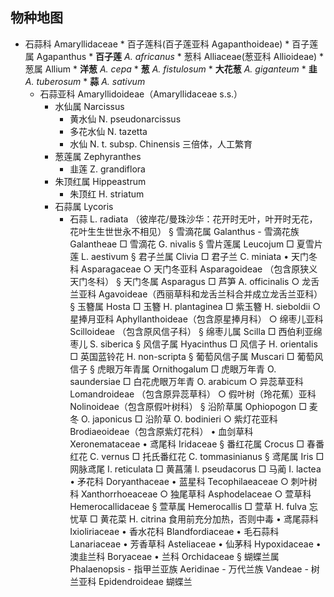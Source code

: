## 物种地图
* 石蒜科 Amaryllidaceae
        * 百子莲科(百子莲亚科 Agapanthoideae)
                * 百子莲属 Agapanthus
                        * **百子莲** *A. africanus*
        * 葱科 Alliaceae(葱亚科 Allioideae)
	        * 葱属 Allium
                        * **洋葱** *A. cepa*
		        * **葱** *A. fistulosum*
		        * **大花葱** *A. giganteum*
		        * **韭** *A. tuberosum*
		        * **蒜** *A. sativum*
	* 石蒜亚科 Amaryllidoideae（Amaryllidaceae s.s.）
		* 水仙属 Narcissus
			* 黄水仙 N. pseudonarcissus
			* 多花水仙 N. tazetta
			* 水仙 N. t. subsp. Chinensis 三倍体，人工繁育
		* 葱莲属 Zephyranthes
			* 韭莲 Z. grandiflora
		* 朱顶红属 Hippeastrum
			* 朱顶红 H. striatum
		* 石蒜属 Lycoris
			* 石蒜 L. radiata （彼岸花/曼珠沙华：花开时无叶，叶开时无花，花叶生生世世永不相见）
			§ 雪滴花属 Galanthus - 雪滴花族 Galantheae
				□ 雪滴花 G. nivalis
			§ 雪片莲属 Leucojum
				□ 夏雪片莲 L. aestivum
			§ 君子兰属 Clivia
				□ 君子兰 C. miniata
	• 天门冬科 Asparagaceae
		○ 天门冬亚科 Asparagoideae （包含原狭义天门冬科）
			§ 天门冬属 Asparagus
				□ 芦笋 A. officinalis
		○ 龙舌兰亚科 Agavoideae（西丽草科和龙舌兰科合并成立龙舌兰亚科）
			§ 玉簪属 Hosta
				□ 玉簪 H. plantaginea
				□ 紫玉簪 H. sieboldii
		○ 星捧月亚科 Aphyllanthoideae（包含原星捧月科）
		○ 绵枣儿亚科 Scilloideae （包含原风信子科）
			§ 绵枣儿属 Scilla
				□ 西伯利亚绵枣儿 S. siberica
			§ 风信子属 Hyacinthus
				□ 风信子 H. orientalis
				□ 英国蓝铃花 H. non-scripta
			§ 葡萄风信子属 Muscari
				□ 葡萄风信子
			§ 虎眼万年青属 Ornithogalum
				□ 虎眼万年青 O. saundersiae
				□ 白花虎眼万年青 O. arabicum
		○ 异蕊草亚科 Lomandroideae （包含原异蕊草科）
		○ 假叶树（玲花蕉）亚科 Nolinoideae（包含原假叶树科）
			§ 沿阶草属 Ophiopogon
				□ 麦冬 O. japonicus
				□ 沿阶草 O. bodinieri
		○ 紫灯花亚科 Brodiaeoideae（包含原紫灯花科）
	• 血剑草科 Xeronemataceae 
	• 鸢尾科 Iridaceae
			§ 番红花属 Crocus
				□ 春番红花 C. vernus
				□ 托氏番红花 C. tommasinianus
			§ 鸢尾属 Iris
				□ 网脉鸢尾 I. reticulata
				□ 黄菖蒲 I. pseudacorus
				□ 马蔺 I. lactea
	• 矛花科 Doryanthaceae
	• 蓝星科 Tecophilaeaceae
		○ 刺叶树科 Xanthorrhoeaceae
		○ 独尾草科 Asphodelaceae
		○ 萱草科 Hemerocallidaceae
			§ 萱草属 Hemerocallis
				□ 萱草 H. fulva 忘忧草
				□ 黄花菜 H. citrina 食用前充分加热，否则中毒
	• 鸢尾蒜科 Ixioliriaceae
	• 香水花科 Blandfordiaceae
	• 毛石蒜科 Lanariaceae
	• 芳香草科 Asteliaceae
	• 仙茅科 Hypoxidaceae
	• 澳韭兰科 Boryaceae
	• 兰科 Orchidaceae
			§ 蝴蝶兰属 Phalaenopsis - 指甲兰亚族 Aeridinae - 万代兰族 Vandeae - 树兰亚科 Epidendroideae
蝴蝶兰
